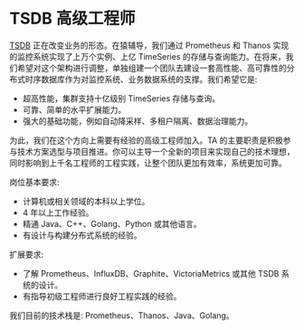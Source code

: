 # TSDB 高级工程师

[TSDB](https://en.wikipedia.org/wiki/Time_series_database) 正在改变业务的形态。在猿辅导，我们通过 Prometheus 和 Thanos 实现的监控系统实现了上万个实例、上亿 TimeSeries 的存储与查询能力。在将来，我们希望对这个架构进行调整，单独组建一个团队去建设一套高性能、高可靠性的分布式时序数据库作为对监控系统、业务数据系统的支撑。我们希望它是:
* 超高性能，集群支持十亿级别 TimeSeries 存储与查询。
* 可靠、简单的水平扩展能力。
* 强大的基础功能，例如自动降采样、多租户隔离、数据治理能力。

为此，我们在这个方向上需要有经验的高级工程师加入。TA 的主要职责是积极参与技术方案选型与项目推进。你可以主导一个全新的项目来实现自己的技术理想，同时影响到上千名工程师的工程实践，让整个团队更加有效率，系统更加可靠。

岗位基本要求:
* 计算机或相关领域的本科以上学位。
* 4 年以上工作经验。
* 精通 Java、C++、Golang、Python 或其他语言。
* 有设计与构建分布式系统的经验。

扩展要求:
* 了解 Prometheus、InfluxDB、Graphite、VictoriaMetrics 或其他 TSDB 系统的设计。
* 有指导初级工程师进行良好工程实践的经验。

我们目前的技术栈是: Prometheus、Thanos、Java、Golang。
